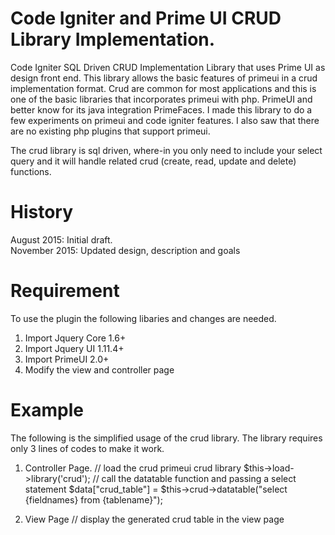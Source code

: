 # Code Igniter and Prime UI CRUD Library Implementation.
Code Igniter SQL Driven CRUD Implementation Library that uses Prime UI as design front end. This library allows the basic features of primeui in a crud implementation format. Crud are common for most applications and this is one of the basic libraries that incorporates primeui with php. PrimeUI and better know for its java integration PrimeFaces. I made this library to do a few experiments on primeui and code igniter features. I also saw that there are no existing php plugins that support primeui. 

The crud library is sql driven, where-in you only need to include your select query and it will handle related crud (create, read, update and delete) functions. 

# History
August 2015: Initial draft. <br>
November 2015: Updated design, description and goals

# Requirement
To use the plugin the following libaries and changes are needed.

1. Import Jquery Core 1.6+
2. Import Jquery UI 1.11.4+
3. Import PrimeUI 2.0+
4. Modify the view and controller page

# Example
The following is the simplified usage of the crud library. The library requires only 3 lines of codes to make it work.

1. Controller Page. 
// load the crud primeui crud library
$this->load->library('crud');
// call the datatable function and passing a select statement
$data["crud_table"] = $this->crud->datatable("select {fieldnames} from {tablename}");

2. View Page
// display the generated crud table in the view page
<? echo $crud_table; ?>



